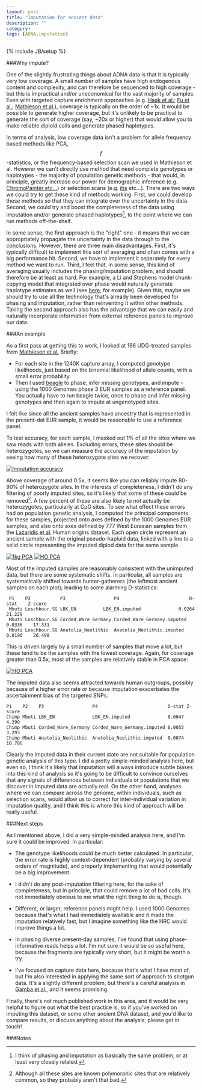 ```yaml
---
layout: post
title: "Imputation for ancient data"
description: ""
category: 
tags: [ADNA,imputation]
---
```

{% include JB/setup %}

###Why impute?

One of the slightly frustrating things about ADNA data is that it is typically very low coverage. A small number of samples have high endogenous content and complexity, and can therefore be sequenced to high coverage - but this is impractical and/or uneconomical for the vast majority of samples. Even with targeted capture enrichment approaches (e.g. [Haak et al.](http://www.nature.com/nature/journal/v522/n7555/abs/nature14317.html); [Fu et al.](http://www.nature.com/nature/journal/v534/n7606/full/nature17993.html); [Mathieson et al.](http://www.nature.com/nature/journal/v528/n7583/full/nature16152.html)), coverage is typically on the order of ~1x. It would be possible to generate higher coverage, but it's unlikely to be practical to generate the sort of coverage (say, ~20x or higher) that would allow you to make reliable diploid calls and generate phased haplotypes. 

In terms of analysis, low coverage data isn't a problem for allele frequency based methods like PCA, $$f$$-statistics, or the frequency-based selection scan we used in Mathieson et al. However we can't directly use method that need complete genotypes or haplotypes - the majority of population genetic methods - that would, in principle, greatly increase our power for demographic inference (e.g. [ChromoPainter etc...](http://paintmychromosomes.com)) or selection scans (e.g. [ihs](http://journals.plos.org/plosbiology/article?id=10.1371/journal.pbio.0040072) etc...). There are two ways we could try to get these kind of methods working. First, we could develop these methods so that they can integrate over the uncertainty in the data. Second, we could try and boost the completeness of the data using imputation and/or generate phased haplotypes[^PHIMP], to the point where we can run methods off-the-shelf.

In some sense, the first approach is the "right" one - it means that we can appropriately propagate the uncertainty in the data through to the conclusions. However, there are three main disadvantages. First, it's typically difficult to implement this sort of averaging and often comes with a big performance hit. Second, we have to implement it separately for every method we want to run. Third, I feel that, in some sense, this kind of averaging usually includes the phasing/imputation problem, and should therefore be at least as hard. For example, a Li and Stephens model chunk-copying model that integrated over phase would naturally generate haplotype estimates as well (see [here](https://github.com/mathii/pace), for example). Given this, maybe we should try to use all the technology that's already been developed for phasing and imputation, rather than reinventing it within other methods. Taking the second approach also has the advantage that we can easily and naturally incorporate information from external reference panels to improve our data. 

###An example

As a first pass at getting this to work, I looked at 196 UDG-treated samples from [Mathieson et al.](http://www.nature.com/nature/journal/v528/n7583/full/nature16152.html) Briefly:

- For each site in the 1240K capture array, I computed genotype likelihoods, just based on the binomial likelihood of allele counts, with a small error probability. 
- Then I used [beagle](https://faculty.washington.edu/browning/beagle/beagle.html) to phase, infer missing genotypes, and impute - using the 1000 Genomes phase 3 EUR samples as a reference panel. You actually have to run beagle twice, once to phase and infer missing genotypes and then again to impute at ungenotyped sites. 

I felt like since all the ancient samples have ancestry that is represented in the present-dat EUR sample, it would be reasonable to use a reference panel. 

To test accuracy, for each sample, I masked out 1% of all the sites where we saw reads with both alleles. Excluding errors, these sites should be heterozygotes, so we can measure the accuracy of the imputation by seeing how many of these heterozygote sites we recover: 

[![Imputation accuracy](/assets/images/ancient_imputation_accuracy.jpg)](/assets/images/ancient_imputation_accuracy.pdf)

Above coverage of around 0.5x, it seems like you can reliably impute 80-90% of heterozygote sites. In the interests of completeness, I didn't do any filtering of poorly imputed sites, so it's likely that some of these could be removed[^SITES]. A few percent of these are also likely to not actually be heterozygotes, particularly at CpG sites.  To see what effect these errors had on population genetic analysis, I computed the principal components for these samples, projected onto axes defined by the 1000 Genomes EUR samples, and also onto axes defined by 777 West Eurasian samples from the [Lazaridis et al.](http://www.nature.com/nature/journal/v513/n7518/full/nature13673.html) Human origins dataset. Each open circle represent an ancient sample with the original pseudo-haploid data, linked with a line to a solid circle representing the imputed diplod data for the same sample. 

[![1kg PCA](/assets/images/ancient_1kgEUR_projected.jpg)](/assets/images/ancient_1kgEUR_projected.pdf)
[![HO PCA](/assets/images/ancient_HO_projected.jpg)](/assets/images/ancient_HO_projected.pdf)

Most of the imputed samples are reasonably consistent with the unimputed data, but there are some systematic shifts. In particular, all samples are systematically shifted towards hunter-gatherers (the leftmost ancient samples on each plot); leading to some alarming D-statistics:

     P1    P2           P3                  P4                          D-stat    Z-score
     Mbuti Loschbour.SG LBK_EN	        LBK_EN.imputed              0.0264    21.229
     Mbuti Loschbour.SG Corded_Ware_Germany Corded_Ware_Germany.imputed 0.0336    17.331 
     Mbuti Loschbour.SG Anatolia_Neolithic  Anatolia_Neolithic.imputed  0.0190    26.498

This is driven largely by a small number of samples that move a lot, but these tend to be the samples with the lowest coverage. Again, for coverage greater than 0.5x, most of the samples are relatively stable in PCA space: 

[![HO PCA](/assets/images/ancient_HO_distance.jpg)](/assets/images/ancient_HO_distance.pdf)

The imputed data also seems attracted towards human outgroups, possibly because of a higher error rate or because imputation exacerbates the ascertainment bias of the targeted SNPs. 

    P1    P2    P3                  P4                          D-stat Z-score
    Chimp Mbuti LBK_EN              LBK_EN.imputed              0.0047 4.390
    Chimp Mbuti Corded_Ware_Germany Corded_Ware_Germany.imputed 0.0053 3.293
    Chimp Mbuti Anatolia_Neolithic  Anatolia_Neolithic.imputed  0.0074 10.786

Clearly the imputed data in their current state are not suitable for population genetic analysis of this type. I did a pretty simple-minded analysis here, but even so, I think it's likely that imputation will always introduce subtle biases into this kind of analysis so it's going to be difficult to convince ourselves that any signals of differences between individuals or populations that we discover in imputed data are actually real. On the other hand, analyses where we can compare across the genome, within individuals, such as selection scans, would allow us to correct for inter-individual variation in imputation quality, and I think this is where this kind of approach will be really useful. 

###Next steps

As I mentioned above, I did a very simple-minded analysis here, and I'm sure it could be improved. In particular: 

- The genotype likelihoods could be much better calculated. In particular, the error rate is highly context-dependent (probably varying by several orders of magnitude), and properly implementing that would potentially be a big improvement. 

- I didn't do any post-imputation filtering here, for the sake of completeness, but in principle, that could remove a lot of bad calls. It's not immediately obvious to me what the right thing to do is, though. 

- Different, or larger, reference panels might help. I used 1000 Genomes because that's what I had immediately available and it made the imputation relatively fast, but I imagine something like the HRC would improve things a lot.

- In phasing diverse present-day samples, I've found that using phase-informative reads helps a lot. I'm not sure it would be so useful here, because the fragments are typically very short, but it might be worth a try. 

- I've focused on capture data here, because that's what I have most of, but I'm also interested in applying the same sort of approach to shotgun data. It's a slightly different problem, but there's a careful analysis in [Gamba et al.](http://www.nature.com/articles/ncomms6257), and it seems promising. 

Finally, there's not much published work in this area, and it would be very helpful to figure out what the best practice is, so if you've worked on imputing this dataset, or some other ancient DNA dataset, and you'd like to compare results, or discuss anything about the analysis, please get in touch!

###Notes

[^PHIMP]: I think of phasing and imputation as basically the same problem, or at least very closely related. 

[^SITES]: Although all these sites are known polymorphic sites that are relatively common, so they probably aren't that bad. 